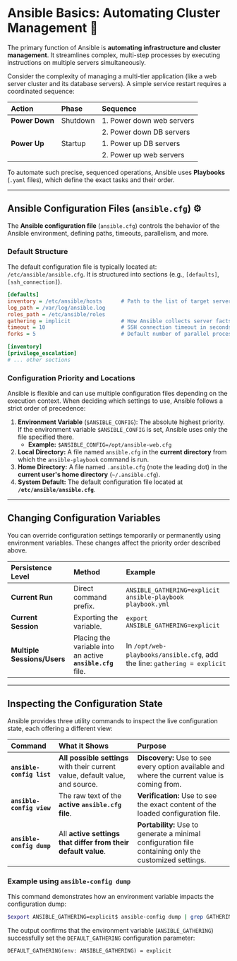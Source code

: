 # Ansible Basics: Automating Cluster Management 🚀

The primary function of Ansible is **automating infrastructure and cluster management**. It streamlines complex, multi-step processes by executing instructions on multiple servers simultaneously.

Consider the complexity of managing a multi-tier application (like a web server cluster and its database servers). A simple service restart requires a coordinated sequence:

| Action | Phase | Sequence |
| :--- | :--- | :--- |
| **Power Down** | Shutdown | 1. Power down web servers |
| | | 2. Power down DB servers |
| **Power Up** | Startup | 1. Power up DB servers |
| | | 2. Power up web servers |

To automate such precise, sequenced operations, Ansible uses **Playbooks** (`.yaml` files), which define the exact tasks and their order.

***

## Ansible Configuration Files (`ansible.cfg`) ⚙️

The **Ansible configuration file** (`ansible.cfg`) controls the behavior of the Ansible environment, defining paths, timeouts, parallelism, and more.

### Default Structure

The default configuration file is typically located at: `/etc/ansible/ansible.cfg`. It is structured into sections (e.g., `[defaults]`, `[ssh_connection]`).

```cfg
[defaults]
inventory = /etc/ansible/hosts      # Path to the list of target servers
log_path = /var/log/ansible.log
roles_path = /etc/ansible/roles
gathering = implicit                # How Ansible collects server facts
timeout = 10                        # SSH connection timeout in seconds
forks = 5                           # Default number of parallel processes

[inventory]
[privilege_escalation]
# ... other sections
```

### Configuration Priority and Locations

Ansible is flexible and can use multiple configuration files depending on the execution context. When deciding which settings to use, Ansible follows a strict order of precedence:

1.  **Environment Variable** (`$ANSIBLE_CONFIG`): The absolute highest priority. If the environment variable `$ANSIBLE_CONFIG` is set, Ansible uses only the file specified there.
    * **Example:** `$ANSIBLE_CONFIG=/opt/ansible-web.cfg`
2.  **Local Directory:** A file named `ansible.cfg` in the **current directory** from which the `ansible-playbook` command is run.
3.  **Home Directory:** A file named `.ansible.cfg` (note the leading dot) in the **current user's home directory** (`~/.ansible.cfg`).
4.  **System Default:** The default configuration file located at **`/etc/ansible/ansible.cfg`**.

***

## Changing Configuration Variables

You can override configuration settings temporarily or permanently using environment variables. These changes affect the priority order described above.

| Persistence Level | Method | Example |
| :--- | :--- | :--- |
| **Current Run** | Direct command prefix. | `ANSIBLE_GATHERING=explicit ansible-playbook playbook.yml` |
| **Current Session** | Exporting the variable. | `export ANSIBLE_GATHERING=explicit` |
| **Multiple Sessions/Users** | Placing the variable into an active **`ansible.cfg`** file. | In `/opt/web-playbooks/ansible.cfg`, add the line: `gathering = explicit` |

***

## Inspecting the Configuration State

Ansible provides three utility commands to inspect the live configuration state, each offering a different view:

| Command | What it Shows | Purpose |
| :--- | :--- | :--- |
| **`ansible-config list`** | **All possible settings** with their current value, default value, and source. | **Discovery:** Use to see every option available and where the current value is coming from. |
| **`ansible-config view`** | The raw text of the **active `ansible.cfg` file**. | **Verification:** Use to see the exact content of the loaded configuration file. |
| **`ansible-config dump`** | All **active settings that differ from their default value**. | **Portability:** Use to generate a minimal configuration file containing only the customized settings. |

### Example using `ansible-config dump`

This command demonstrates how an environment variable impacts the configuration dump:

```bash
$export ANSIBLE_GATHERING=explicit$ ansible-config dump | grep GATHERING
```

The output confirms that the environment variable (`ANSIBLE_GATHERING`) successfully set the `DEFAULT_GATHERING` configuration parameter:

```
DEFAULT_GATHERING(env: ANSIBLE_GATHERING) = explicit
```
